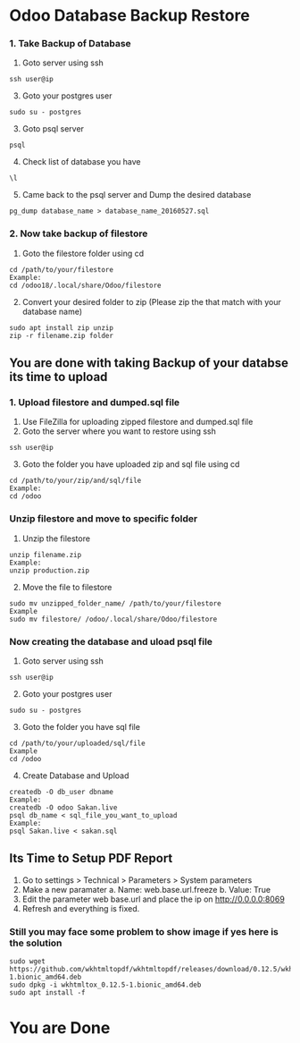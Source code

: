 # Odoo Database Backup Restore

### 1. Take Backup of Database 
1. Goto server using ssh 
```
ssh user@ip
```
3. Goto your postgres user
```
sudo su - postgres
```
3. Goto psql server
```
psql
```
4. Check list of database you have
```
\l
```
5. Came back to the psql server and Dump the desired database
```
pg_dump database_name > database_name_20160527.sql
```

### 2. Now take backup of filestore 

1. Goto the filestore folder using cd 

```
cd /path/to/your/filestore
Example:
cd /odoo18/.local/share/Odoo/filestore
```

2. Convert your desired folder to zip (Please zip the that match with your database name)

```
sudo apt install zip unzip
zip -r filename.zip folder
```
## You are done with taking Backup of your databse its time to upload


### 1. Upload filestore and dumped.sql file
1. Use FileZilla for uploading zipped filestore and dumped.sql file
2. Goto the server where you want to restore using ssh 
```
ssh user@ip
```
3. Goto the folder you have uploaded zip and sql file using cd 
```
cd /path/to/your/zip/and/sql/file
Example:
cd /odoo
```
### Unzip filestore and move to specific folder
1. Unzip the filestore 
```
unzip filename.zip
Example:
unzip production.zip
```
2. Move the file to filestore 
```
sudo mv unzipped_folder_name/ /path/to/your/filestore
Example
sudo mv filestore/ /odoo/.local/share/Odoo/filestore
```

### Now creating the database and uload psql file 
1. Goto server using ssh 
```
ssh user@ip
```
2. Goto your postgres user
```
sudo su - postgres
```
3. Goto the folder you have sql file 
```
cd /path/to/your/uploaded/sql/file
Example
cd /odoo
```
4. Create Database and Upload 
```
createdb -O db_user dbname
Example:
createdb -O odoo Sakan.live
psql db_name < sql_file_you_want_to_upload
Example:
psql Sakan.live < sakan.sql
```

## Its Time to Setup PDF Report

1. Go to settings > Technical > Parameters > System parameters
2. Make a new paramater
a. Name: web.base.url.freeze
b. Value: True
3. Edit the parameter web base.url and place the ip on http://0.0.0.0:8069
4. Refresh and everything is fixed.
### Still you may face some problem to show image if yes here is the solution 
```
sudo wget https://github.com/wkhtmltopdf/wkhtmltopdf/releases/download/0.12.5/wkhtmltox_0.12.5-1.bionic_amd64.deb
sudo dpkg -i wkhtmltox_0.12.5-1.bionic_amd64.deb
sudo apt install -f
```
# You are Done




